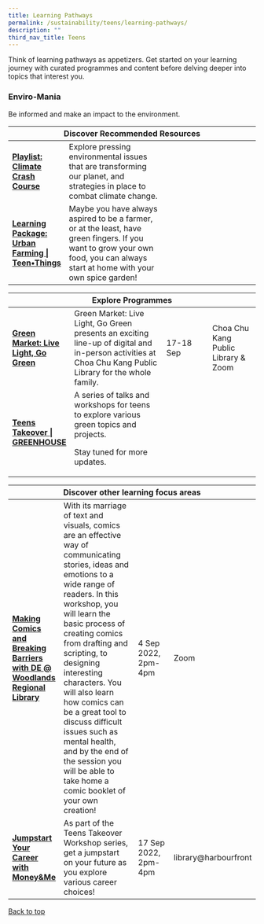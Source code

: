 ```yaml
---
title: Learning Pathways
permalink: /sustainability/teens/learning-pathways/
description: ""
third_nav_title: Teens
---
```

<style type="text/css">
/* Links */
.content a { color: #322987; }
.content a:focus,
.content a:hover { color: #28216c; }

/* Button Outline */
.bp-button { padding-left: 1.5rem; padding-right: 1.5rem; }
.bp-button.is-primary-outline { border: 1px solid #322987; color: #322987; background-color: transparent; text-decoration: none; }
.bp-button.is-primary-outline:focus,
.bp-button.is-primary-outline:hover { border: 1px solid #322987; color: #cff2e8; background-color: #322987; text-decoration: none; }

/* Responsive Iframe */
.responsive-iframe { position: absolute; top: 0; left: 0; bottom: 0; right: 0; width: 100%; height: 100%; }
.responsive-iframe-container { position: relative; overflow: hidden; width: 100%; }
.responsive-iframe-container.ratio-16by9 { padding-top: 56.25%; }
.responsive-iframe-container.ratio-4by3 { padding-top: 75%; }
.responsive-iframe-container.ratio-3by2 { padding-top: 66.66%; }
.responsive-iframe-container.ratio-1by1 { padding-top: 100%; }
</style>
Think of learning pathways as appetizers. Get started on your learning journey with curated programmes and content before delving deeper into topics that interest you.

<h3><b>Enviro-Mania</b></h3>
Be informed and make an impact to the environment.
<div class="horizontal-scroll margin--bottom--lg">
  <table class="generic-table">
    <thead>
      <tr>
        <th colspan="4" class="is-uppercase has-weight-normal ">Discover Recommended Resources</th>
      </tr>
    </thead>
    <tbody>
      <tr>
        <td style="width: 20%;"><a href="/sustainability/teens/content" target="_blank"><b> Playlist:<br>Climate Crash Course</b></a></td>
        <td style="width: 40%;">Explore pressing environmental issues that are transforming our planet, and strategies in place to combat climate change.</td>
        <td style="width: 20%;"> </td>
        <td style="width: 20%;"> </td>
      </tr>
      <tr>
        <td><a href="https://nlb-dr-staging.netlify.app/diy-resources/secondary/teen-things-archive#id11" target="_blank"><b> Learning Package:<br>Urban Farming | Teen•Things</b></a></td>
        <td>Maybe you have always aspired to be a farmer, or at the least, have green fingers. If you want to grow your own food, you can always start at home with your own spice garden! </td>
        <td></td>
        <td></td>
      </tr>
    </tbody>
  </table>
</div>

<div class="horizontal-scroll margin--bottom--lg">
  <table class="generic-table">
    <thead>
      <tr>
        <th colspan="4" class="is-uppercase has-weight-normal ">Explore Programmes</th>
      </tr>
    </thead>
    <tbody>
			<tr>
         <td style="width: 20%;"><a href="https://www.eventbrite.sg/cc/green-market-live-light-go-green-1085349" target="_blank"><b>Green Market: Live Light, Go Green
</b></a></td>
        <td style="width: 40%;">Green Market: Live Light, Go Green presents an exciting line-up of digital and in-person activities at Choa Chu Kang Public Library for the whole family.<br></td>
        <td style="width: 20%;">17-18 Sep</td>
        <td style="width: 20%;">Choa Chu Kang Public Library & Zoom</td>
			</tr>
			<tr>
         <td style="width: 20%;"><a href="https://go.gov.sg/nlb-teensgreenhouseh" target="_blank"><b>Teens Takeover | GREENHOUSE
</b></a></td>
        <td style="width: 40%;">A series of talks and workshops for teens to explore various green topics and projects.

Stay tuned for more updates.<br></td>
        <td style="width: 20%;"></td>
        <td style="width: 20%;"></td>
			</tr>
    </tbody>
  </table>
</div>

<div class="horizontal-scroll margin--bottom--lg">
  <table class="generic-table">
    <thead>
      <tr>
        <th colspan="4" class="is-uppercase has-weight-normal ">Discover other learning focus areas</th>
      </tr>
    </thead>
    <tbody>
			<tr>
        <td style="width: 20%;"><a href="https://www.eventbrite.com/e/making-comics-and-breaking-barriers-with-de-woodlands-regional-library-tickets-403366669567?aff=odcleoeventsincollection&keep_tld=1" target="_blank"><b>Making Comics and Breaking Barriers with DE @ Woodlands Regional Library</b></a></td>
        <td style="width: 40%;">With its marriage of text and visuals, comics are an effective way of communicating stories, ideas and emotions to a wide range of readers. In this workshop, you will learn the basic process of creating comics from drafting and scripting, to designing interesting characters. You will also learn how comics can be a great tool to discuss difficult issues such as mental health, and by the end of the session you will be able to take home a comic booklet of your own creation!
</td>
        <td style="width: 20%;">4 Sep 2022, 2pm-4pm</td>
        <td style="width: 20%;">Zoom</td>
      </tr>
			<tr>
        <td style="width: 20%;"><a href="https://www.eventbrite.sg/e/jumpstart-your-career-with-moneyme-libraryharbourfront-tickets-401609895007?aff=odcleoeventsincollection" target="_blank"><b>Jumpstart Your Career with Money&Me</b></a></td>
        <td style="width: 40%;">As part of the Teens Takeover Workshop series, get a jumpstart on your future as you explore various career choices!
</td>
        <td style="width: 20%;">17 Sep 2022, 2pm-4pm</td>
        <td style="width: 20%;">library@harbourfront</td>
      </tr>
  </tbody>
  </table>
</div>

<p class="has-text-right margin--top--xl"><a href="#main-content">Back to top</a></p>